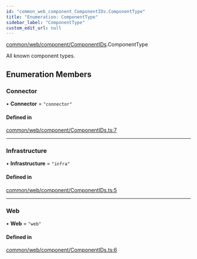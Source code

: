 ```yaml
---
id: "common_web_component_ComponentIDs.ComponentType"
title: "Enumeration: ComponentType"
sidebar_label: "ComponentType"
custom_edit_url: null
---
```


[common/web/component/ComponentIDs](../modules/common_web_component_ComponentIDs.md).ComponentType

All known component types.

## Enumeration Members

### Connector

• **Connector** = ``"connector"``

#### Defined in

[common/web/component/ComponentIDs.ts:7](https://github.com/Soroush9978/rds-ng/blob/165bdc6/src/common/web/component/ComponentIDs.ts#L7)

___

### Infrastructure

• **Infrastructure** = ``"infra"``

#### Defined in

[common/web/component/ComponentIDs.ts:5](https://github.com/Soroush9978/rds-ng/blob/165bdc6/src/common/web/component/ComponentIDs.ts#L5)

___

### Web

• **Web** = ``"web"``

#### Defined in

[common/web/component/ComponentIDs.ts:6](https://github.com/Soroush9978/rds-ng/blob/165bdc6/src/common/web/component/ComponentIDs.ts#L6)
